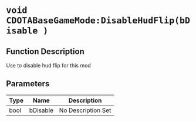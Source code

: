 # `void CDOTABaseGameMode:DisableHudFlip(bDisable )`
## Function Description
Use to disable hud flip for this mod
## Parameters
Type|Name|Description
--|--|--
bool|bDisable|No Description Set
